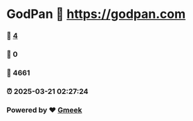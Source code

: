 # GodPan :link: https://godpan.com 
### :page_facing_up: [4](https://godpan.com/tag.html) 
### :speech_balloon: 0 
### :hibiscus: 4661 
### :alarm_clock: 2025-03-21 02:27:24 
### Powered by :heart: [Gmeek](https://github.com/Meekdai/Gmeek)
